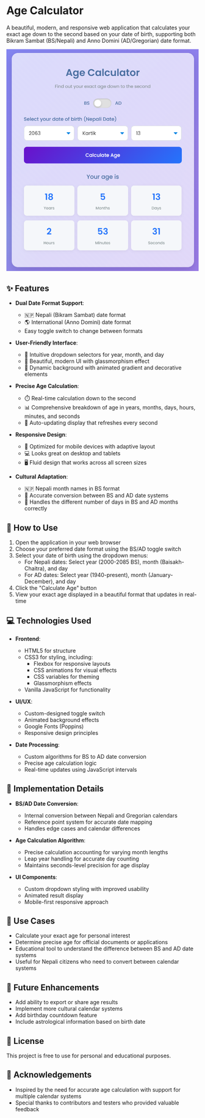 # Age Calculator

A beautiful, modern, and responsive web application that calculates your exact age down to the second based on your date of birth, supporting both Bikram Sambat (BS/Nepali) and Anno Domini (AD/Gregorian) date format.

<div align="center">
  <img src="./Preview/calPrev.png" alt="Age Calculator Preview" width="800"/>
</div>

## ✨ Features

- **Dual Date Format Support**: 
  - 🇳🇵 Nepali (Bikram Sambat) date format
  - 🌎 International (Anno Domini) date format
  - Easy toggle switch to change between formats

- **User-Friendly Interface**:
  - 📆 Intuitive dropdown selectors for year, month, and day
  - 🎨 Beautiful, modern UI with glassmorphism effect
  - 🌈 Dynamic background with animated gradient and decorative elements

- **Precise Age Calculation**:
  - ⏱️ Real-time calculation down to the second
  - 📊 Comprehensive breakdown of age in years, months, days, hours, minutes, and seconds
  - 🔄 Auto-updating display that refreshes every second

- **Responsive Design**:
  - 📱 Optimized for mobile devices with adaptive layout
  - 💻 Looks great on desktop and tablets
  - 🖥️ Fluid design that works across all screen sizes

- **Cultural Adaptation**:
  - 🇳🇵 Nepali month names in BS format
  - 🔄 Accurate conversion between BS and AD date systems
  - 📅 Handles the different number of days in BS and AD months correctly

## 🚀 How to Use

1. Open the application in your web browser
2. Choose your preferred date format using the BS/AD toggle switch
3. Select your date of birth using the dropdown menus:
   - For Nepali dates: Select year (2000-2085 BS), month (Baisakh-Chaitra), and day
   - For AD dates: Select year (1940-present), month (January-December), and day
4. Click the "Calculate Age" button
5. View your exact age displayed in a beautiful format that updates in real-time

## 💻 Technologies Used

- **Frontend**:
  - HTML5 for structure
  - CSS3 for styling, including:
    - Flexbox for responsive layouts
    - CSS animations for visual effects
    - CSS variables for theming
    - Glassmorphism effects
  - Vanilla JavaScript for functionality
  
- **UI/UX**:
  - Custom-designed toggle switch
  - Animated background effects
  - Google Fonts (Poppins)
  - Responsive design principles

- **Date Processing**:
  - Custom algorithms for BS to AD date conversion
  - Precise age calculation logic
  - Real-time updates using JavaScript intervals

## 🔧 Implementation Details

- **BS/AD Date Conversion**:
  - Internal conversion between Nepali and Gregorian calendars
  - Reference point system for accurate date mapping
  - Handles edge cases and calendar differences

- **Age Calculation Algorithm**:
  - Precise calculation accounting for varying month lengths
  - Leap year handling for accurate day counting
  - Maintains seconds-level precision for age display

- **UI Components**:
  - Custom dropdown styling with improved usability
  - Animated result display
  - Mobile-first responsive approach

## 🌟 Use Cases

- Calculate your exact age for personal interest
- Determine precise age for official documents or applications
- Educational tool to understand the difference between BS and AD date systems
- Useful for Nepali citizens who need to convert between calendar systems

## 🚀 Future Enhancements

- Add ability to export or share age results
- Implement more cultural calendar systems
- Add birthday countdown feature
- Include astrological information based on birth date

## 📝 License

This project is free to use for personal and educational purposes.

## 🙏 Acknowledgements

- Inspired by the need for accurate age calculation with support for multiple calendar systems
- Special thanks to contributors and testers who provided valuable feedback 